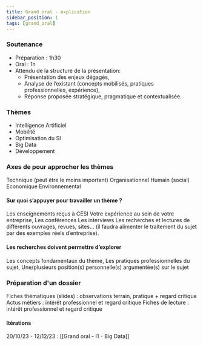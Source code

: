 ```yaml
---
title: Grand oral - explication
sidebar_position: 1
tags: [grand_oral]
---
```


### Soutenance

- Préparation : 1h30
- Oral : 1h
- Attendu de la structure de la présentation:
  - Présentation des enjeux dégagés,
  - Analyse de l’existant (concepts mobilisés, pratiques professionnelles, expérience),
  - Réponse proposée stratégique, pragmatique et contextualisée.

### Thèmes

- Intelligence Artificiel
- Mobilité
- Optimisation du SI
- Big Data
- Développement

### Axes de pour approcher les thèmes

Technique (peut être le moins important)
Organisationnel
Humain (social)
Economique
Environnemental

#### Sur quoi s’appuyer pour travailler un thème ?

Les enseignements reçus à CESI
Votre expérience au sein de votre entreprise,
Les conférences
Les interviews
Les recherches et lectures de différents ouvrages, revues, sites...
(il faudra alimenter le traitement du sujet par des exemples réels d’entreprise).

#### Les recherches doivent permettre d’explorer

Les concepts fondamentaux du thème,
Les pratiques professionnelles du sujet,
Une/plusieurs position(s) personnelle(s) argumentée(s) sur le sujet

### Préparation d'un dossier

Fiches thématiques (slides) : observations terrain, pratique + regard critique
Actus métiers : intérêt professionnel et regard critique
Fiches de lecture : intérêt professionnel et regard critique

#### Itérations

20/10/23 - 12/12/23 : [[Grand oral - I1 - Big Data]]
